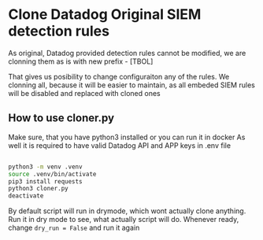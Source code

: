 # Clone Datadog Original SIEM detection rules

As original, Datadog provided detection rules cannot be modified, we are clonning them as is with new prefix - [TBOL]

That gives us posibility to change configuraiton any of the rules. We clonning all, because it will be easier to maintain, as all embeded SIEM rules will be disabled and replaced with cloned ones

## How to use cloner.py

Make sure, that you have python3 installed or you can run it in docker
As well it is required to have valid Datadog API and APP keys in .env file

```bash

python3 -m venv .venv
source .venv/bin/activate
pip3 install requests
python3 cloner.py
deactivate

```

By default script will run in drymode, which wont actually clone anything. Run it in dry mode to see, what actually script will do.
Whenever ready, change `dry_run = False` and run it again

